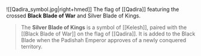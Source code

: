 ![[Qadira_symbol.jpg|right+hmed]] 
 The flag of [[Qadira]] featuring the crossed **Black Blade of War** and Silver Blade of Kings.
> The **Silver Blade of Kings** is a symbol of [[Kelesh]], paired with the [[Black Blade of War]] on the flag of [[Qadira]]. It is added to the Black Blade when the Padishah Emperor approves of a newly conquered territory.







